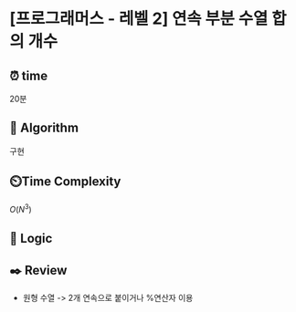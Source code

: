 # [프로그래머스 - 레벨 2] 연속 부분 수열 합의 개수
 
## ⏰  **time**
20분

## :pushpin: **Algorithm**
구현

## ⏲️**Time Complexity**
$O(N^3)$

## :round_pushpin: **Logic**


## :black_nib: **Review**
- 원형 수열 -> 2개 연속으로 붙이거나 %연산자 이용